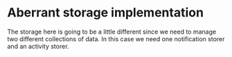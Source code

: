 # Aberrant storage implementation

The storage here is going to be a little different since we need to manage two different collections of data.
In this case we need one notification storer and an activity storer.
